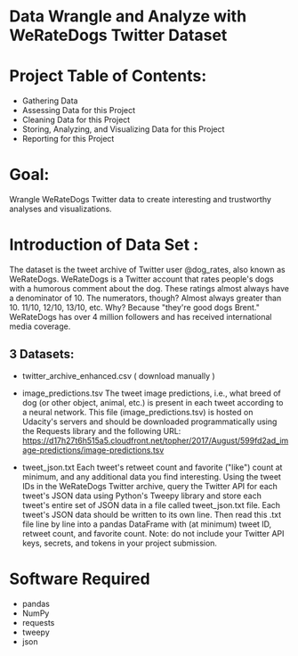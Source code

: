 # Data Wrangle and Analyze with WeRateDogs Twitter Dataset

# Project Table of Contents:
* Gathering Data
* Assessing Data for this Project
* Cleaning Data for this Project
* Storing, Analyzing, and Visualizing Data for this Project
* Reporting for this Project

# Goal:
Wrangle WeRateDogs Twitter data to create interesting and trustworthy analyses and visualizations.

# Introduction of Data Set :
The dataset is the tweet archive of Twitter user @dog_rates, also known as WeRateDogs. WeRateDogs is a Twitter account that rates people's dogs with a humorous comment about the dog. These ratings almost always have a denominator of 10. The numerators, though? Almost always greater than 10. 11/10, 12/10, 13/10, etc. Why? Because "they're good dogs Brent." WeRateDogs has over 4 million followers and has received international media coverage.

## 3 Datasets: 
* twitter_archive_enhanced.csv ( download manually ) 

* image_predictions.tsv 
The tweet image predictions, i.e., what breed of dog (or other object, animal, etc.) is present in each tweet according to a neural network. This file (image_predictions.tsv) is hosted on Udacity's servers and should be downloaded programmatically using the Requests library and the following URL: https://d17h27t6h515a5.cloudfront.net/topher/2017/August/599fd2ad_image-predictions/image-predictions.tsv

* tweet_json.txt 
Each tweet's retweet count and favorite ("like") count at minimum, and any additional data you find interesting. Using the tweet IDs in the WeRateDogs Twitter archive, query the Twitter API for each tweet's JSON data using Python's Tweepy library and store each tweet's entire set of JSON data in a file called tweet_json.txt file. Each tweet's JSON data should be written to its own line. Then read this .txt file line by line into a pandas DataFrame with (at minimum) tweet ID, retweet count, and favorite count. Note: do not include your Twitter API keys, secrets, and tokens in your project submission.

# Software Required
* pandas
* NumPy
* requests
* tweepy
* json
 
 
